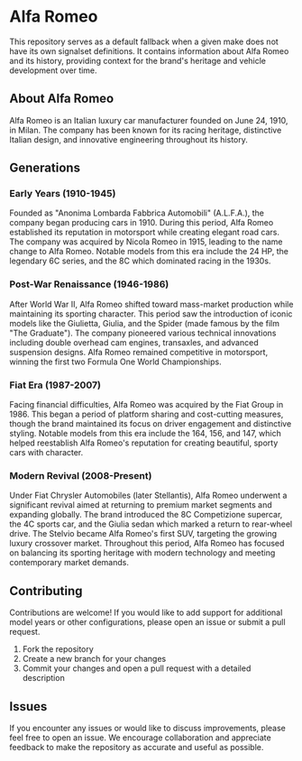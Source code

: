 # Alfa Romeo

This repository serves as a default fallback when a given make does not have its own signalset definitions. It contains information about Alfa Romeo and its history, providing context for the brand's heritage and vehicle development over time.

## About Alfa Romeo

Alfa Romeo is an Italian luxury car manufacturer founded on June 24, 1910, in Milan. The company has been known for its racing heritage, distinctive Italian design, and innovative engineering throughout its history.

## Generations

### Early Years (1910-1945)

Founded as "Anonima Lombarda Fabbrica Automobili" (A.L.F.A.), the company began producing cars in 1910. During this period, Alfa Romeo established its reputation in motorsport while creating elegant road cars. The company was acquired by Nicola Romeo in 1915, leading to the name change to Alfa Romeo. Notable models from this era include the 24 HP, the legendary 6C series, and the 8C which dominated racing in the 1930s.

### Post-War Renaissance (1946-1986)

After World War II, Alfa Romeo shifted toward mass-market production while maintaining its sporting character. This period saw the introduction of iconic models like the Giulietta, Giulia, and the Spider (made famous by the film "The Graduate"). The company pioneered various technical innovations including double overhead cam engines, transaxles, and advanced suspension designs. Alfa Romeo remained competitive in motorsport, winning the first two Formula One World Championships.

### Fiat Era (1987-2007)

Facing financial difficulties, Alfa Romeo was acquired by the Fiat Group in 1986. This began a period of platform sharing and cost-cutting measures, though the brand maintained its focus on driver engagement and distinctive styling. Notable models from this era include the 164, 156, and 147, which helped reestablish Alfa Romeo's reputation for creating beautiful, sporty cars with character.

### Modern Revival (2008-Present)

Under Fiat Chrysler Automobiles (later Stellantis), Alfa Romeo underwent a significant revival aimed at returning to premium market segments and expanding globally. The brand introduced the 8C Competizione supercar, the 4C sports car, and the Giulia sedan which marked a return to rear-wheel drive. The Stelvio became Alfa Romeo's first SUV, targeting the growing luxury crossover market. Throughout this period, Alfa Romeo has focused on balancing its sporting heritage with modern technology and meeting contemporary market demands.

## Contributing

Contributions are welcome! If you would like to add support for additional model years or other configurations, please open an issue or submit a pull request.

1. Fork the repository
2. Create a new branch for your changes
3. Commit your changes and open a pull request with a detailed description

## Issues

If you encounter any issues or would like to discuss improvements, please feel free to open an issue. We encourage collaboration and appreciate feedback to make the repository as accurate and useful as possible.
